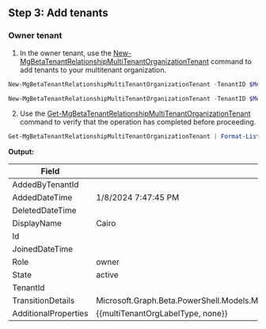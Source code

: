 ## Step 3: Add tenants

### Owner tenant

1. In the owner tenant, use the [New-MgBetaTenantRelationshipMultiTenantOrganizationTenant](https://link) command to add tenants to your multitenant organization.

```powershell
New-MgBetaTenantRelationshipMultiTenantOrganizationTenant -TenantID $MemberTenantIdB -DisplayName "Berlin" | Format-List
```

```powershell
New-MgBetaTenantRelationshipMultiTenantOrganizationTenant -TenantID $MemberTenantIdA -DisplayName "Athens" | Format-List
```

2. Use the [Get-MgBetaTenantRelationshipMultiTenantOrganizationTenant](https://link) command to verify that the operation has completed before proceeding.

```powershell
Get-MgBetaTenantRelationshipMultiTenantOrganizationTenant | Format-List
```

**Output:**

| Field                 | Value                                                                                 |
|-----------------------|---------------------------------------------------------------------------------------|
| AddedByTenantId       | <OwnerTenantId>                                                                        |
| AddedDateTime         | 1/8/2024 7:47:45 PM                                                                    |
| DeletedDateTime       |                                                                                       |
| DisplayName           | Cairo                                                                                 |
| Id                    | <MtoIdC>                                                                              |
| JoinedDateTime        |                                                                                       |
| Role                  | owner                                                                                 |
| State                 | active                                                                                |
| TenantId              | <OwnerTenantId>                                                                        |
| TransitionDetails     | Microsoft.Graph.Beta.PowerShell.Models.MicrosoftGraphMultiTenantOrganizationMemberTransitionDetails |
| AdditionalProperties  | {{multiTenantOrgLabelType, none}}                                                     |
